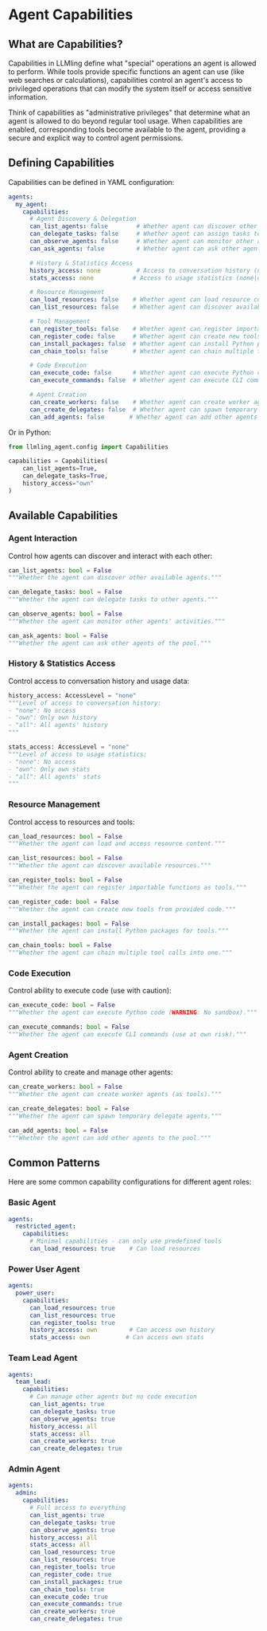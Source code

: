 # Agent Capabilities

## What are Capabilities?

Capabilities in LLMling define what "special" operations an agent is allowed to perform. While tools provide specific functions an agent can use (like web searches or calculations), capabilities control an agent's access to privileged operations that can modify the system itself or access sensitive information.

Think of capabilities as "administrative privileges" that determine what an agent is allowed to do beyond regular tool usage. When capabilities are enabled, corresponding tools become available to the agent, providing a secure and explicit way to control agent permissions.

## Defining Capabilities

Capabilities can be defined in YAML configuration:

```yaml
agents:
  my_agent:
    capabilities:
      # Agent Discovery & Delegation
      can_list_agents: false        # Whether agent can discover other agents
      can_delegate_tasks: false     # Whether agent can assign tasks to other agents
      can_observe_agents: false     # Whether agent can monitor other agents' activities
      can_ask_agents: false         # Whether agent can ask other agents directly

      # History & Statistics Access
      history_access: none          # Access to conversation history (none|own|all)
      stats_access: none           # Access to usage statistics (none|own|all)

      # Resource Management
      can_load_resources: false    # Whether agent can load resource content
      can_list_resources: false    # Whether agent can discover available resources

      # Tool Management
      can_register_tools: false    # Whether agent can register importable functions
      can_register_code: false     # Whether agent can create new tools from code
      can_install_packages: false  # Whether agent can install Python packages
      can_chain_tools: false       # Whether agent can chain multiple tool calls

      # Code Execution
      can_execute_code: false      # Whether agent can execute Python code (WARNING: No sandbox)
      can_execute_commands: false  # Whether agent can execute CLI commands

      # Agent Creation
      can_create_workers: false    # Whether agent can create worker agents (as tools)
      can_create_delegates: false  # Whether agent can spawn temporary delegate agents
      can_add_agents: false       # Whether agent can add other agents to the pool
```

Or in Python:
```python
from llmling_agent.config import Capabilities

capabilities = Capabilities(
    can_list_agents=True,
    can_delegate_tasks=True,
    history_access="own"
)
```

## Available Capabilities

### Agent Interaction
Control how agents can discover and interact with each other:
```python
can_list_agents: bool = False
"""Whether the agent can discover other available agents."""

can_delegate_tasks: bool = False
"""Whether the agent can delegate tasks to other agents."""

can_observe_agents: bool = False
"""Whether the agent can monitor other agents' activities."""

can_ask_agents: bool = False
"""Whether the agent can ask other agents of the pool."""
```

### History & Statistics Access
Control access to conversation history and usage data:
```python
history_access: AccessLevel = "none"
"""Level of access to conversation history:
- "none": No access
- "own": Only own history
- "all": All agents' history
"""

stats_access: AccessLevel = "none"
"""Level of access to usage statistics:
- "none": No access
- "own": Only own stats
- "all": All agents' stats
"""
```

### Resource Management
Control access to resources and tools:
```python
can_load_resources: bool = False
"""Whether the agent can load and access resource content."""

can_list_resources: bool = False
"""Whether the agent can discover available resources."""

can_register_tools: bool = False
"""Whether the agent can register importable functions as tools."""

can_register_code: bool = False
"""Whether the agent can create new tools from provided code."""

can_install_packages: bool = False
"""Whether the agent can install Python packages for tools."""

can_chain_tools: bool = False
"""Whether the agent can chain multiple tool calls into one."""
```

### Code Execution
Control ability to execute code (use with caution):
```python
can_execute_code: bool = False
"""Whether the agent can execute Python code (WARNING: No sandbox)."""

can_execute_commands: bool = False
"""Whether the agent can execute CLI commands (use at own risk)."""
```

### Agent Creation
Control ability to create and manage other agents:
```python
can_create_workers: bool = False
"""Whether the agent can create worker agents (as tools)."""

can_create_delegates: bool = False
"""Whether the agent can spawn temporary delegate agents."""

can_add_agents: bool = False
"""Whether the agent can add other agents to the pool."""
```

## Common Patterns

Here are some common capability configurations for different agent roles:

### Basic Agent
```yaml
agents:
  restricted_agent:
    capabilities:
      # Minimal capabilities - can only use predefined tools
      can_load_resources: true    # Can load resources
```

### Power User Agent
```yaml
agents:
  power_user:
    capabilities:
      can_load_resources: true
      can_list_resources: true
      can_register_tools: true
      history_access: own         # Can access own history
      stats_access: own          # Can access own stats
```

### Team Lead Agent
```yaml
agents:
  team_lead:
    capabilities:
      # Can manage other agents but no code execution
      can_list_agents: true
      can_delegate_tasks: true
      can_observe_agents: true
      history_access: all
      stats_access: all
      can_create_workers: true
      can_create_delegates: true
```

### Admin Agent
```yaml
agents:
  admin:
    capabilities:
      # Full access to everything
      can_list_agents: true
      can_delegate_tasks: true
      can_observe_agents: true
      history_access: all
      stats_access: all
      can_load_resources: true
      can_list_resources: true
      can_register_tools: true
      can_register_code: true
      can_install_packages: true
      can_chain_tools: true
      can_execute_code: true
      can_execute_commands: true
      can_create_workers: true
      can_create_delegates: true
```
